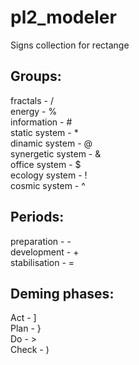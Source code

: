 # pl2_modeler
Signs collection for rectange

## Groups:  
fractals - /  
energy - %  
information - #  
static system - *  
dinamic system - @  
synergetic system - &  
office system - $  
ecology system - !  
cosmic system - ^  

## Periods:
preparation - -  
development - +  
stabilisation - =  

## Deming phases:
Act - ]  
Plan - }  
Do - >  
Check - )  
